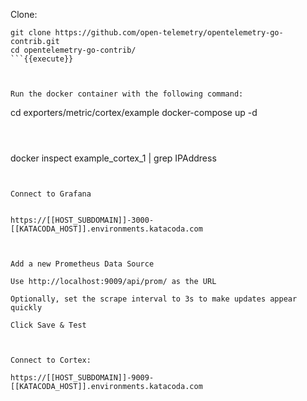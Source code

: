 

Clone:
``` 
git clone https://github.com/open-telemetry/opentelemetry-go-contrib.git
cd opentelemetry-go-contrib/
```{{execute}}



Run the docker container with the following command:
``` 
cd exporters/metric/cortex/example
docker-compose up -d
```{{execute}}



``` 
docker inspect example_cortex_1 | grep IPAddress
```{{execute}}


Connect to Grafana


https://[[HOST_SUBDOMAIN]]-3000-[[KATACODA_HOST]].environments.katacoda.com



Add a new Prometheus Data Source

Use http://localhost:9009/api/prom/ as the URL

Optionally, set the scrape interval to 3s to make updates appear quickly

Click Save & Test



Connect to Cortex:

https://[[HOST_SUBDOMAIN]]-9009-[[KATACODA_HOST]].environments.katacoda.com
